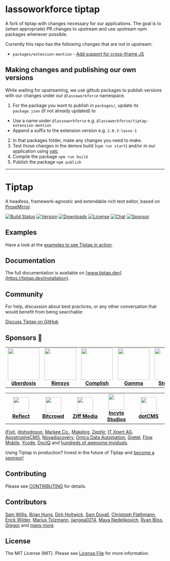 # lassoworkforce tiptap

A fork of tiptap with changes necessary for our applications. The goal is to (when appropriate) PR changes to upstream and use upstream npm packages whenever possible.

Currently this repo has the following changes that are not in upstream:
- `packages/extension-mention` - [Add support for cross-iframe JS](https://github.com/lassoworkforce/tiptap/commit/cf7f763cb311ce50caa69092ed079bd66adf7da2)

## Making changes and publishing our own versions

While waiting for upstreaming, we use github packages to publish versions with our changes under our `@lassoworkforce` namespace.

1. For the package you want to publish in `packages/`, update its `package.json` (if not already updated) to
  - Use a name under `@lassoworkforce` e.g. `@lassoworkforce/tiptap-extension-mention`
  - Append a suffix to the extension version e.g. `2.0.3-lasso-1`
2. In that packages folder, make any changes you need to make.
3. Test those changes in the demos build (`npm run start`) and/or in our application using [yalc](https://github.com/wclr/yalc)
4. Compile the package `npm run build`
5. Publish the package `npm publish`

-----------------------

# Tiptap
A headless, framework-agnostic and extendable rich text editor, based on [ProseMirror](https://github.com/ProseMirror/prosemirror).

[![Build Status](https://github.com/ueberdosis/tiptap/workflows/build/badge.svg)](https://github.com/ueberdosis/tiptap/actions)
[![Version](https://img.shields.io/npm/v/@tiptap/core.svg?label=version)](https://www.npmjs.com/package/@tiptap/core)
[![Downloads](https://img.shields.io/npm/dm/@tiptap/core.svg)](https://npmcharts.com/compare/@tiptap/core?minimal=true)
[![License](https://img.shields.io/npm/l/@tiptap/core.svg)](https://www.npmjs.com/package/@tiptap/core)
[![Chat](https://img.shields.io/badge/chat-on%20discord-7289da.svg?sanitize=true)](https://discord.gg/WtJ49jGshW)
[![Sponsor](https://img.shields.io/static/v1?label=Sponsor&message=%E2%9D%A4&logo=GitHub)](https://github.com/sponsors/ueberdosis)

## Examples
Have a look at the [examples to see Tiptap in action](https://tiptap.dev/examples).

## Documentation
The full documentation is available on [www.tiptap.dev](https://tiptap.dev/installation).

## Community
For help, discussion about best practices, or any other conversation that would benefit from being searchable:

[Discuss Tiptap on GitHub](https://github.com/ueberdosis/tiptap/discussions)

## Sponsors 💖
<table>
  <tr>
    <td align="center">
      <a href="https://ueberdosis.io/">
        <img src="https://unavatar.io/github/ueberdosis" width="100"><br>
        <strong>überdosis</strong>
      </a>
    </td>
    <td align="center">
      <a href="https://rimsys.io/">
        <img src="https://unavatar.io/github/rimsys" width="100"><br>
        <strong>Rimsys</strong>
      </a>
    </td>
    <td align="center">
      <a href="https://www.complish.app/">
        <img src="https://uploads-ssl.webflow.com/5fa93d27380666789a1cbbd3/5fae50824b4d2d06f3d2898f_Frame%20374.png" width="100"><br>
        <strong>Complish</strong>
      </a>
    </td>
    <td align="center">
      <a href="https://www.gamma.app/">
        <img src="https://unavatar.io/gamma.app" width="100"><br>
        <strong>Gamma</strong>
      </a>
    </td>
    <td align="center">
      <a href="https://www.storyblok.com/">
        <img src="https://unavatar.io/github/storyblok" width="100"><br>
        <strong>Storyblok</strong>
      </a>
    </td>    
  </tr>
</table>

<table>
  <tr>
    <td align="center" width="100">
      <a href="https://reflect.app/">
        <img src="https://unavatar.io/reflect.app" width="50"><br>
        <strong>Reflect</strong>
      </a>
    </td>
    <td align="center" width="100">
      <a href="https://bitcrowd.net/">
        <img src="https://unavatar.io/bitcrowd.net" width="50"><br>
        <strong>Bitcrowd</strong>
      </a>
    </td>
    <td align="center" width="100">
      <a href="https://ziffmedia.com/">
        <img src="https://unavatar.io/github/ziffmedia" width="50"><br>
        <strong>Ziff Media</strong>
      </a>
    </td>
    <td align="center" width="100">
      <a href="https://incytestudios.com/">
        <img src="https://unavatar.io/github/incyte" width="50"><br>
        <strong>Incyte Studios</strong>
      </a>
    </td>
    <td align="center" width="100">
      <a href="https://dotcms.com/">
        <img src="https://unavatar.io/github/dotcms" width="50"><br>
        <strong>dotCMS</strong>
      </a>
    </td>
  </tr>
</table>

[iFixit](https://www.ifixit.com/), [@shodgson](https://github.com/shodgson), [Markee Co.](https://markee.io/), [Makelog](https://www.makelog.com/), [Zephir](https://zephir.ch/), [IT Xpert AG](https://itxpert.ch/), [ApostropheCMS](https://apostrophecms.com/), [Novadiscovery](http://www.novadiscovery.com/), [Omics Data Automation](https://www.omicsautomation.com), [Gretel](https://github.com/gretelapp#:~:text=http%3A//www.gretel.co), [Flow Mobile](https://www.flowmobile.app/), [Ycode](https://www.ycode.com/), [DocIQ](https://www.dociq.io/) and [hundreds of awesome inviduals](https://github.com/sponsors/ueberdosis).

Using Tiptap in production? Invest in the future of Tiptap and [become a sponsor!](https://github.com/sponsors/ueberdosis)

## Contributing
Please see [CONTRIBUTING](CONTRIBUTING.md) for details.

## Contributors
[Sam Willis](https://github.com/samwillis),
[Brian Hung](https://github.com/BrianHung),
[Dirk Holtwick](https://github.com/holtwick),
[Sam Duvall](https://github.com/SamDuvall),
[Christoph Flathmann](https://github.com/Chrissi2812),
[Erick Wilder](https://github.com/erickwilder),
[Marius Tolzmann](https://github.com/mariux),
[jjangga0214](https://github.com/jjangga0214),
[Maya Nedeljkovich](https://github.com/mayacoda),
[Ryan Bliss](https://github.com/ryanbliss),
[Gregor](https://github.com/gambolputty) and [many more](../../contributors).

## License
The MIT License (MIT). Please see [License File](LICENSE.md) for more information.

